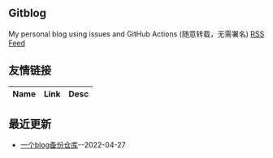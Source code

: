 ## Gitblog
My personal blog using issues and GitHub Actions (随意转载，无需署名)
[RSS Feed](https://raw.githubusercontent.com/AlanRayburn/gitblog_backup/main/feed.xml)
## 友情链接
| Name | Link | Desc | 
 | ---- | ---- | ---- |
## 最近更新
- [一个blog备份仓库](https://github.com/AlanRayburn/gitblog_backup/issues/1)--2022-04-27

